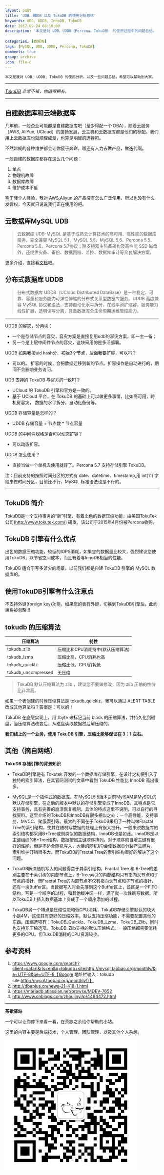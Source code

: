 ```yaml
---
layout: post
title: 'UDB、UDDB 以及 TokuDB 的使用分析总结'
keywords: UDB, UDDB, InnoDB, TokuDB
date: 2017-09-24 08:10:00
description: '本文是对 UDB、UDDB（Percona、TokuDB） 的使用过程中的问题总结。
'
categories: [数据库]
tags: [MySQL, UDB, UDDB, Percona, TokuDB]
comments: true
group: archive
icon: file-o
---
```


	本文是我对 UDB, UDDB, TokuDB 的使用分析，以及一些问题总结，希望可以帮助到大家。

----

*[TokuDB](https://www.percona.com/software/mysql-database/percona-tokudb) 非常不错，你值得拥有。*

----

## 自建数据库和云端数据库 ##

几年前，一般企业可能都是自建数据库吧（至少得配一个 DBA），随着云服务（AWS, AliYun, UCloud）的蓬勃发展，云主机和云数据库都是他们的标配。我们用上云数据库也就顺理成章，也算是明智的选择吧。

不然常规的各种维护都会让你疲于奔命，哪还有人力去做产品，做迭代啊。

一般自建的数据库都存在这么几个问题：

1. 单点
2. 物理机故障
3. 数据库故障
4. 维护成本不低

鉴于我个人经验，我对 AWS,Aliyun 的产品没有怎么广泛使用，所以也没有什么发言权，今天就只说说我们正在使用的吧。

<!--more-->

## 云数据库MySQL UDB ##

>云数据库 UDB-MySQL 是基于成熟云计算技术的高可用、高性能的数据库服务，完全兼容 MySQL 5.1、MySQL 5.5、MySQL 5.6、Percona 5.5、Percona 5.6、Percona 5.7协议；除支持双主热备架构及高性能 SSD 磁盘外，还提供灾备、备份、数据回档、监控、数据库审计等全套解决方案。

更多介绍，直接看[文档](https://www.ucloud.cn/site/product/udb.html)吧。

## 分布式数据库 UDDB ##

>分布式数据库 UDDB（UCloud Distributed DataBase）是一种稳定、可靠、容量和服务能力可弹性伸缩的分布式关系型数据库服务。UDDB 高度兼容 MySQL 协议和语法，支持自动化水平拆分，在线平滑扩缩容，服务能力线性扩展，透明读写分离，具备数据库全生命周期运维管控能力。 

----

UDDB 的容灾，分两块：

  + 一个是存储节点的容灾，容灾方案是直接复用udb的容灾方案，即一主一备；
  + 另一个是上层中间件节点的容灾，这块采用的是多活部署。

UDDB 如果我按uid hash分，初始3个节点，后面我要扩容，可以吗？

  - 可以的。 扩容的时候，会把数据迁移到新的节点。扩容操作是自动进行的，期间不会影响业务访问。

UDB 支持的 TokuDB 与官方的一致吗？

  - UCloud 的 TokuDB 引擎和官方是一致的。
  - 基于 UCloud 平台，在 TokuDB 的基础上可以做更多事情，比如高可用，跨机房容灾， 数据的水平拆分，自动化备份等。

UDDB 存储容量是怎样的？

  - UDDB 存储容量 = 节点数 * 节点容量

UDDB 的中间件规格是否可以动态扩容？

  - 可以动态扩容。

UDDB 怎么使用？

  - 直接当做一个单机去使用就好了。Percona 5.7 支持存储引擎 TokuDB。

注：目前支持的按照时间分区的方式有 date、datetime、timestamp,用 int(11) 字段来做时间分区，目前还不行，MySQL 标准语法也是不行的。

----

## TokuDB 简介 ##

TokuDB是一个支持事务的“新”引擎，有着出色的数据压缩功能，由美国TokuTek公司(http://www.tokutek.com/) 研发，该公司于2015年4月份被Percona收购。

## TokuDB 引擎有什么优点 ##

出色的数据压缩功能，较低的IOPS消耗，如果您的数据量比较大，强烈建议您使用TokuDB，以节省空间成本，而且有着与InnoDB相当的性能。

TokuDB 适合于写多读少的场景，以前我们都是自建 TokuDB 引擎的 MySQL 数据库的。

## 使用TokuDB引擎有什么注意点 ##

不支持外键(foreign key)功能，如果您的表有外键，切换到TokuDB引擎后，此约束将被忽略!!!

## tokudb 的压缩算法 ##

|压缩算法|特性|
|----|----|
|tokudb_zlib|    压缩比和CPU消耗持中(默认压缩算法)|
|tokudb_lzma|    压缩比高，CPU消耗也高|
|tokudb_quicklz|    压缩比低，CPU消耗低|
|tokudb_uncompressed|无压缩|

>TokuDB 默认压缩算法为 zlib ，建议您不要做修改，因为 zlib 压缩的性价比非常高。

如果一个表创建的时候压缩算法是 tokudb_quicklz，我可以通过 ALERT TABLE 改成其他算法吗？答案是：可以的！

TokuDB 在底层实现上，用 1byte 来标记当前 block 的压缩算法，并持久化到磁盘，当压缩算法改变后，从磁盘读取数据然后解压缩的。

**我们线上的一个业务，使用 TokuDB 引擎，压缩比能够保证在 3：1 左右。**

## 其他（摘自网络） ##

**TokuDB 存储引擎的背景知识**

- TokuDB引擎是有 Tokutek 开发的一个数据库存储引擎，在设计之初便引入了独特的索引算法，在其官网测试的文章中看到 TokuDB 性能比 InnoDB 高出很多。

- MySQL是一个插件式的数据库，在MySQL5.5版本之前MyISAM是MySQL的默认存储引擎，在之后的版本中默认的存储引擎变成了InnoDB。其特点是它支持事务，具有完善的崩溃恢复机制，具体的特点这里不说明，可以自行的寻找资料。这里介绍的TokuDB和InnoDB有很多相似之处：一个高性能，支持事务、MVCC、聚簇索引等。最大的不同在于TokuDB采用了一种叫做Fractal Tree的索引结构，使其在随机写数据的处理上有很大提升。一般来说数据库的索引结构都采用B+Tree或则类似的数据结构，InnoDB也是如此。InnoDB是以主键组织的B+Tree结构，数据按照主键顺序排列。对于顺序的自增主键有很好的性能，但是不适合随机写入，大量的随机I/O会使数据页分裂产生碎片，索引维护开销很多大。而TokuDB的Fractal Tree的索引结构很好的解决了这个问题。

- TokuDB解决随机写入的问题得益于其索引结构，Fractal Tree 和 B-Tree的差别主要在于索引树的内部节点上，B-Tree索引的内部结构只有指向父节点和子节点的指针，而Fractal Tree的内部节点不仅有指向父节点和子节点的指针，还有一块Buffer区。当数据写入时会先落到这个Buffer区上，该区是一个FIFO结构，写是一个顺序的过程，和其他缓冲区一样，满了就一次性刷写数据。所以TokuDB上插入数据基本上变成了一个顺序添加的过程。

- TokuDB另一个特点是压缩性能和低CPU消耗，TokuDB存储引擎默认的块大小是4M，这使其有更好的压缩效率。默认支持压缩功能，不需要配置其他的东西。压缩选项有：TokuDB_Quicklz、TokuDB_Lzma、TokuDB_Zlib，同时也支持非压缩选项。TokuDB_Zlib支持的默认压缩格式。一般压缩都需要消耗更多的CPU。但TukuDB消耗的CPU资源较少。

## 参考资料 ##

1. https://www.google.com/search?client=safari&rls=en&q=tokudb+site:http://mysql.taobao.org/monthly/&ie=UTF-8&oe=UTF-8【Google 地址栏输入：tokudb site:http://mysql.taobao.org/monthly/）】
2. http://dbaplus.cn/news-21-418-1.html
3. https://mariadb.atlassian.net/browse/MDEV-7652
4. http://www.cnblogs.com/zhoujinyi/p/4494472.html

----

**茶歇驿站**

一个可以让你停下来看一看，在茶歇之余给你帮助的小站。

这里的内容主要是后端技术，个人管理，团队管理，以及其他个人杂想。

![茶歇驿站二维码](https://raw.githubusercontent.com/yangwenmai/maiyang.me/master/blog/tech_tea.jpg)
